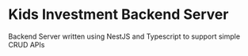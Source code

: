 # Kids Investment Backend Server
Backend Server written using NestJS and Typescript to support simple CRUD APIs
